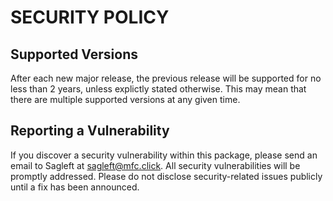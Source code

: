 # SECURITY POLICY

## Supported Versions

After each new major release, the previous release will be supported for no
less than 2 years, unless explictly stated otherwise. This may mean that there
are multiple supported versions at any given time.

## Reporting a Vulnerability

If you discover a security vulnerability within this package, please send an
email to Sagleft at sagleft@mfc.click. All security vulnerabilities
will be promptly addressed. Please do not disclose security-related issues
publicly until a fix has been announced.